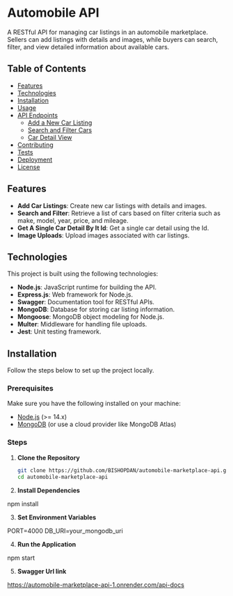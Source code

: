 # Automobile API

A RESTful API for managing car listings in an automobile marketplace. Sellers can add listings with details and images, while buyers can search, filter, and view detailed information about available cars.

## Table of Contents

- [Features](#features)
- [Technologies](#technologies)
- [Installation](#installation)
- [Usage](#usage)
- [API Endpoints](#api-endpoints)
  - [Add a New Car Listing](#add-a-new-car-listing)
  - [Search and Filter Cars](#search-and-filter-cars)
  - [Car Detail View](#car-detail-view)
- [Contributing](#contributing)
- [Tests](#tests)
- [Deployment](#deployment)
- [License](#license)

## Features

- **Add Car Listings**: Create new car listings with details and images.
- **Search and Filter**: Retrieve a list of cars based on filter criteria such as make, model, year, price, and mileage.
- **Get A Single Car Detail By It Id**: Get a single car detail using the Id.
- **Image Uploads**: Upload images associated with car listings.

## Technologies

This project is built using the following technologies:

- **Node.js**: JavaScript runtime for building the API.
- **Express.js**: Web framework for Node.js.
- **Swagger**: Documentation tool for RESTful APIs.
- **MongoDB**: Database for storing car listing information.
- **Mongoose**: MongoDB object modeling for Node.js.
- **Multer**: Middleware for handling file uploads.
- **Jest**: Unit testing framework.

## Installation

Follow the steps below to set up the project locally.

### Prerequisites

Make sure you have the following installed on your machine:

- [Node.js](https://nodejs.org/) (>= 14.x)
- [MongoDB](https://www.mongodb.com/) (or use a cloud provider like MongoDB Atlas)

### Steps

1. **Clone the Repository**

   ```bash
   git clone https://github.com/BISHOPDAN/automobile-marketplace-api.git
   cd automobile-marketplace-api


2.  **Install Dependencies**

   npm install


3.  **Set Environment Variables**

   PORT=4000
   DB_URI=your_mongodb_uri


4.  **Run the Application**

   npm start

5.  **Swagger Url link**

   https://automobile-marketplace-api-1.onrender.com/api-docs